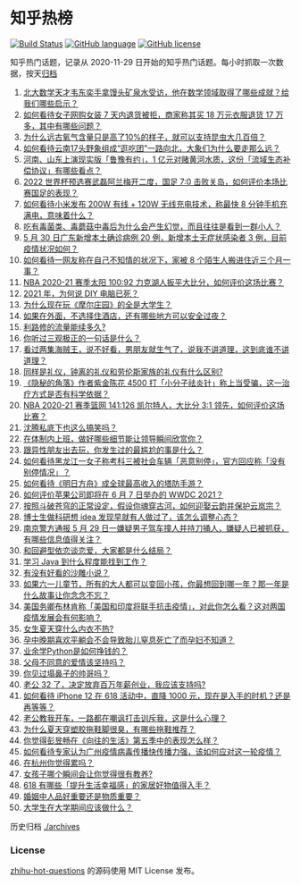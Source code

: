 # 知乎热榜
[![Build Status](https://github.com/ToWeLong/zhihu-hot-questions/workflows/CI/badge.svg)](https://github.com/ToWeLong/zhihu-hot-questions/actions)
[![GitHub language](https://img.shields.io/badge/language-golang-orange.svg)](https://golang.org/)
[![GitHub license](https://img.shields.io/github/license/ToWeLong/zhihu-hot-questions)](https://github.com/ToWeLong/zhihu-hot-questions/blob/main/LICENSE)

知乎热门话题，记录从 2020-11-29 日开始的知乎热门话题。每小时抓取一次数据，按天[归档](./archives)

<!-- BEGIN -->

1. [北大数学天才韦东奕手拿馒头矿泉水受访，他在数学领域取得了哪些成就？给我们哪些启示？](https://www.zhihu.com/question/462169322)
1. [如何看待女子网购女装 7 天内退货被拒，商家称其买 18 万元衣服退货 17 万多，其中有哪些问题？](https://www.zhihu.com/question/462187108)
1. [为什么远古氧气含量只是高了10%的样子，就可以支持昆虫大几百倍？](https://www.zhihu.com/question/457554177)
1. [如何看待云南17头野象组成“逛吃团”一路向北，大象们为什么要走那么远？](https://www.zhihu.com/question/461852940)
1. [河南、山东上演现实版「鲁豫有约」，1 亿元对赌黄河水质，这份「流域生态补偿协议」有哪些看点？](https://www.zhihu.com/question/461376984)
1. [2022 世界杯预选赛武磊阿兰梅开二度，国足 7:0 击败关岛，如何评价本场比赛国足的表现？](https://www.zhihu.com/question/462270082)
1. [如何看待小米发布 200W 有线 + 120W 无线充电技术，称最快 8 分钟手机充满电，意味着什么？](https://www.zhihu.com/question/462341175)
1. [吃有毒菌类、毒蘑菇中毒后为什么会产生幻觉，而且往往是看到一群小人？](https://www.zhihu.com/question/31962078)
1. [5 月 30 日广东新增本土确诊病例 20 例，新增本土无症状感染者 3 例，目前疫情状况如何？](https://www.zhihu.com/question/462329261)
1. [如何看待一网友称在自己不知情的状况下，家被 8 个陌生人搬进住近三个月一事？](https://www.zhihu.com/question/461252891)
1. [NBA 2020-21 赛季太阳 100:92 力克湖人扳平大比分，如何评价这场比赛？](https://www.zhihu.com/question/462317455)
1. [2021 年，为何说 DIY 电脑已死？](https://www.zhihu.com/question/458733560)
1. [为什么现在玩《摩尔庄园》的全是大学生？](https://www.zhihu.com/question/54190459)
1. [如果在外面，不选择住酒店，还有哪些地方可以安全过夜？](https://www.zhihu.com/question/460644032)
1. [利路修的流量能续多久?](https://www.zhihu.com/question/461929162)
1. [你听过三观极正的一句话是什么？](https://www.zhihu.com/question/316797926)
1. [看过两集海贼王，说不好看，男朋友就生气了，说我不讲道理，这到底谁不讲道理？](https://www.zhihu.com/question/461150774)
1. [同样是礼仪，钟离的礼仪和劳伦斯家族的礼仪有什么区别?](https://www.zhihu.com/question/462076147)
1. [《隐秘的角落》作者紫金陈花 4500 打「小分子祛炎针」称上当受骗，这一治疗方式是否有科学依据？](https://www.zhihu.com/question/462183600)
1. [NBA 2020-21 赛季篮网 141:126 凯尔特人，大比分 3:1 领先，如何评价这场比赛？](https://www.zhihu.com/question/462321614)
1. [沈腾私底下也这么搞笑吗？](https://www.zhihu.com/question/449715891)
1. [在体制内上班，做好哪些细节能让领导瞬间欣赏你？](https://www.zhihu.com/question/456666617)
1. [跟异性朋友出去玩，你发生过的最尴尬的事是什么？](https://www.zhihu.com/question/281832872)
1. [如何看待黑龙江一女子称考科三被社会车辆「恶意别停」，官方回应称「没有别停情况」？](https://www.zhihu.com/question/461986606)
1. [如何看待《明日方舟》成全球最高收入的塔防手游？](https://www.zhihu.com/question/461924842)
1. [如何评价苹果公司即将在 6 月 7 日举办的 WWDC 2021？](https://www.zhihu.com/question/452096384)
1. [按照斗破苍穹的正常设定，假设你魂穿古河，如何迎娶云韵并保护云岚宗？](https://www.zhihu.com/question/433945197)
1. [博士生做科研想 idea 发现早就有人做过了，该怎么调整心态？](https://www.zhihu.com/question/461732555)
1. [南京警方通报 5 月 29 日一嫌疑男子驾车撞人并持刀捅人，嫌疑人已被抓获，有哪些信息值得关注？](https://www.zhihu.com/question/462129219)
1. [和回避型依恋谈恋爱，大家都是什么结局？](https://www.zhihu.com/question/363459915)
1. [学习 Java 到什么程度能找到工作？](https://www.zhihu.com/question/453327142)
1. [有没有好看的沙雕小说？](https://www.zhihu.com/question/447469750)
1. [如果六一儿童节，所有的大人都可以变回小孩，你最想回到哪一年？那一年是什么故事让你念念不忘？](https://www.zhihu.com/question/459970640)
1. [美国务卿布林肯称「美国和印度将联手抗击疫情」，对此你怎么看？这对两国疫情发展会有何影响？](https://www.zhihu.com/question/462187161)
1. [女生夏天穿什么内衣不热?](https://www.zhihu.com/question/393443526)
1. [孕中晚期喜欢平躺会不会导致胎儿窒息死亡了而孕妇不知道？](https://www.zhihu.com/question/412446157)
1. [业余学Python是如何挣钱的？](https://www.zhihu.com/question/455548118)
1. [父母不同意的爱情该坚持吗？](https://www.zhihu.com/question/460565339)
1. [你见过塌鼻子的帅哥吗？](https://www.zhihu.com/question/272575994)
1. [老公 32 了，决定放弃百万年薪创业，我应该支持吗?](https://www.zhihu.com/question/447327404)
1. [如何看待 iPhone 12 在 618 活动中，直降 1000 元，现在是入手的时机？还是再等等？](https://www.zhihu.com/question/461312225)
1. [老公教我开车，一路都在嘲讽打击训斥我，这是什么心理？](https://www.zhihu.com/question/457328565)
1. [为什么夏天穿塑胶拖鞋脚很臭，有哪些拖鞋推荐？](https://www.zhihu.com/question/30068966)
1. [你觉得彭昱畅在《向往的生活》第五季中的表现怎么样？](https://www.zhihu.com/question/456372682)
1. [如何看待专家认为广州疫情病毒传播快传播力强，该如何应对这一轮疫情？](https://www.zhihu.com/question/462060673)
1. [在杭州你觉得累吗？](https://www.zhihu.com/question/334468884)
1. [女孩子哪个瞬间会让你觉得很有教养?](https://www.zhihu.com/question/364828906)
1. [618 有哪些「提升生活幸福感」的家居好物值得入手？](https://www.zhihu.com/question/459065790)
1. [婚姻中人品好重要还是物质重要？](https://www.zhihu.com/question/461252416)
1. [大学生在大学期间应该做什么？](https://www.zhihu.com/question/336432615)

<!-- END -->

历史归档 [./archives](./archives)


### License
[zhihu-hot-questions](https://github.com/towelong/zhihu-hot-questions) 的源码使用 MIT License 发布。